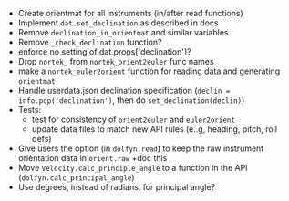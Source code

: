 
- Create orientmat for all instruments (in/after read functions)
- Implement ``dat.set_declination`` as described in docs
- Remove ``declination_in_orientmat`` and similar variables
- Remove ``_check_declination`` function?
- enforce no setting of dat.props['declination']?
- Drop ``nortek_`` from ``nortek_orient2euler`` func names
- make a ``nortek_euler2orient`` function for reading data and generating ``orientmat``
- Handle userdata.json declination specification (``declin = info.pop('declination')``, then do ``set_declination(declin)``)
- Tests:
  - test for consistency of ``orient2euler`` and ``euler2orient``
  - update data files to match new API rules (e..g, heading, pitch, roll defs)
- Give users the option (in ``dolfyn.read``) to keep the raw instrument orientation data in ``orient.raw`` +doc this
- Move `Velocity.calc_principle_angle` to a function in the API (`dolfyn.calc_principal_angle`)
- Use degrees, instead of radians, for principal angle?

